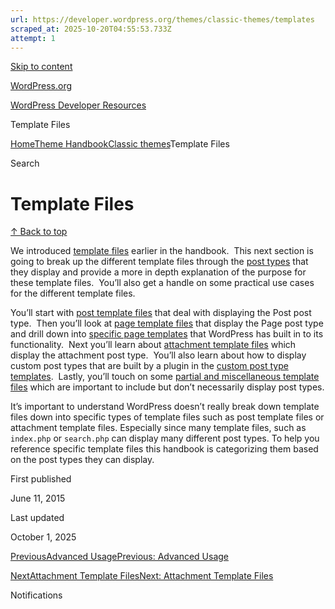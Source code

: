 ```yaml
---
url: https://developer.wordpress.org/themes/classic-themes/templates
scraped_at: 2025-10-20T04:55:53.733Z
attempt: 1
---
```


[Skip to content](https://developer.wordpress.org/themes/classic-themes/templates/#wp--skip-link--target)

[WordPress.org](https://wordpress.org/)

[WordPress Developer Resources](https://developer.wordpress.org/)

Template Files


[Home](https://developer.wordpress.org/)[Theme Handbook](https://developer.wordpress.org/themes/)[Classic themes](https://developer.wordpress.org/themes/classic-themes/)Template Files

Search

# Template Files

[↑ Back to top](https://developer.wordpress.org/themes/classic-themes/templates/#wp--skip-link--target)

We introduced [template files](https://developer.wordpress.org/themes/basics/template-files/) earlier in the handbook.  This next section is going to break up the different template files through the [post types](https://developer.wordpress.org/themes/basics/post-types/) that they display and provide a more in depth explanation of the purpose for these template files.  You’ll also get a handle on some practical use cases for the different template files.

You’ll start with [post template files](https://developer.wordpress.org/themes/template-files-section/post-template-files/) that deal with displaying the Post post type.  Then you’ll look at [page template files](https://developer.wordpress.org/themes/template-files-section/page-template-files/) that display the Page post type and drill down into [specific page templates](https://developer.wordpress.org/themes/template-files-section/page-template-files/page-templates/) that WordPress has built in to its functionality.  Next you’ll learn about [attachment template files](https://developer.wordpress.org/themes/template-files-section/attachment-template-files/) which display the attachment post type.  You’ll also learn about how to display custom post types that are built by a plugin in the [custom post type templates](https://developer.wordpress.org/themes/template-files-section/custom-post-type-template-files/).  Lastly, you’ll touch on some [partial and miscellaneous template files](https://developer.wordpress.org/themes/template-files-section/partial-and-miscellaneous-template-files/) which are important to include but don’t necessarily display post types.

It’s important to understand WordPress doesn’t really break down template files down into specific types of template files such as post template files or attachment template files. Especially since many template files, such as `index.php` or `search.php` can display many different post types. To help you reference specific template files this handbook is categorizing them based on the post types they can display.

First published

June 11, 2015

Last updated

October 1, 2025

[PreviousAdvanced UsagePrevious: Advanced Usage](https://developer.wordpress.org/themes/classic-themes/customize-api/advanced-usage/)

[NextAttachment Template FilesNext: Attachment Template Files](https://developer.wordpress.org/themes/classic-themes/templates/attachment-template-files/)

Notifications